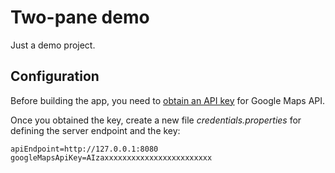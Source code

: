 # Two-pane demo

Just a demo project.

## Configuration

Before building the app, you need to [obtain an API key](https://developers.google.com/maps/documentation/android/start#get-key) for Google Maps API.

Once you obtained the key, create a new file *credentials.properties* for defining the server endpoint and the key:

```
apiEndpoint=http://127.0.0.1:8080
googleMapsApiKey=AIzaxxxxxxxxxxxxxxxxxxxxxxxx
```
